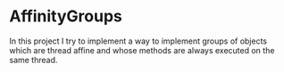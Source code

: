 AffinityGroups
==============

In this project I try to implement a way to implement groups of objects which 
are thread affine and whose methods are always executed on the same thread.